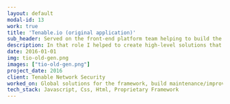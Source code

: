 ```yaml
---
layout: default
modal-id: 13
work: true
title: 'Tenable.io (original application)'
sub_header: Served on the front-end platform team helping to build the first generation of Tenable.io (the companies flagship product).
description: In that role I helped to create high-level solutions that were consumed by our feature teams while also supporting/extending the platform. 
date: 2016-01-01
img: tio-old-gen.png
images: ["tio-old-gen.png"]
project_date: 2016
client: Tenable Network Security
worked_on: Global solutions for the framework, build maintenance/improvements
tech_stack: Javascript, Css, Html, Proprietary Framework 
---
```

